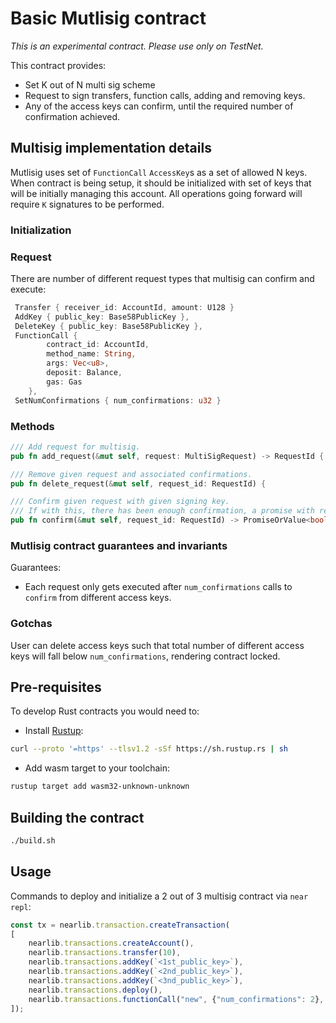 # Basic Mutlisig contract

*This is an experimental contract. Please use only on TestNet.*

This contract provides:
 - Set K out of N multi sig scheme
 - Request to sign transfers, function calls, adding and removing keys.
 - Any of the access keys can confirm, until the required number of confirmation achieved.

## Multisig implementation details

Mutlisig uses set of `FunctionCall` `AccessKey`s as a set of allowed N keys. 
When contract is being setup, it should be initialized with set of keys that will be initially managing this account.
All operations going forward will require `K` signatures to be performed.

### Initialization

### Request

There are number of different request types that multisig can confirm and execute:
```rust
 Transfer { receiver_id: AccountId, amount: U128 }
 AddKey { public_key: Base58PublicKey },
 DeleteKey { public_key: Base58PublicKey },
 FunctionCall {
        contract_id: AccountId,
        method_name: String,
        args: Vec<u8>,
        deposit: Balance,
        gas: Gas
    },
 SetNumConfirmations { num_confirmations: u32 }
``` 

### Methods

```rust
/// Add request for multisig.
pub fn add_request(&mut self, request: MultiSigRequest) -> RequestId {

/// Remove given request and associated confirmations.
pub fn delete_request(&mut self, request_id: RequestId) {

/// Confirm given request with given signing key.
/// If with this, there has been enough confirmation, a promise with request will be scheduled.
pub fn confirm(&mut self, request_id: RequestId) -> PromiseOrValue<bool> {
```

### Mutlisig contract guarantees and invariants

Guarantees:
 - Each request only gets executed after `num_confirmations` calls to `confirm` from different access keys. 

### Gotchas
 
User can delete access keys such that total number of different access keys will fall below `num_confirmations`, rendering contract locked.
 
## Pre-requisites

To develop Rust contracts you would need to:
* Install [Rustup](https://rustup.rs/):
```bash
curl --proto '=https' --tlsv1.2 -sSf https://sh.rustup.rs | sh
```
* Add wasm target to your toolchain:
```bash
rustup target add wasm32-unknown-unknown
```

## Building the contract

```bash
./build.sh
```

## Usage

Commands to deploy and initialize a 2 out of 3 multisig contract via `near repl`:

```javascript
const tx = nearlib.transaction.createTransaction(
[
    nearlib.transactions.createAccount(),
    nearlib.transactions.transfer(10),  
    nearlib.transactions.addKey(`<1st_public_key>`),
    nearlib.transactions.addKey(`<2nd_public_key>`),
    nearlib.transactions.addKey(`<3nd_public_key>`),
    nearlib.transactions.deploy(),
    nearlib.transactions.functionCall("new", {"num_confirmations": 2}, 0, 10000000000000000),
]);
```
